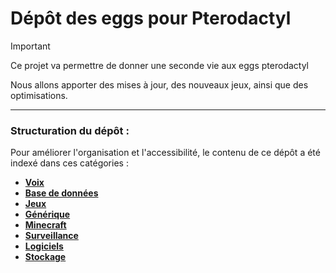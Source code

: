 # Dépôt des eggs pour Pterodactyl

> [!IMPORTANT]
> Ce projet va permettre de donner une seconde vie aux eggs pterodactyl
> 
> 
> Nous allons apporter des mises à jour, des nouveaux jeux, ainsi que des optimisations.
> 
----

### Structuration du dépôt :

Pour améliorer l'organisation et l'accessibilité, le contenu de ce dépôt a été indexé dans ces catégories :

- **[Voix](https://github.com/OxiWanV2/eggs4pterodactylpanel/tree/master/voice_servers)**
- **[Base de données](https://github.com/OxiWanV2/eggs4pterodactylpanel/tree/master/database)**
- **[Jeux](https://github.com/OxiWanV2/eggs4pterodactylpanel/tree/master/games)**
- **[Générique](https://github.com/OxiWanV2/eggs4pterodactylpanel/tree/master/generic)**
- **[Minecraft](https://github.com/OxiWanV2/eggs4pterodactylpanel/tree/master/minecraft)**
- **[Surveillance](https://github.com/OxiWanV2/eggs4pterodactylpanel/tree/master/monitoring)**
- **[Logiciels](https://github.com/OxiWanV2/eggs4pterodactylpanel/tree/master/software)**
- **[Stockage](https://github.com/OxiWanV2/eggs4pterodactylpanel/tree/master/storage)**
